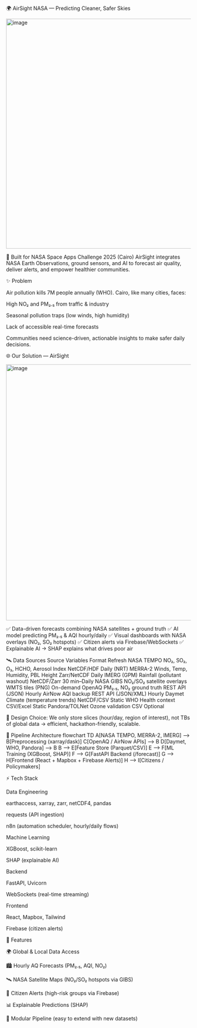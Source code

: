 🌍 AirSight NASA — Predicting Cleaner, Safer Skies


<img width="1280" height="626" alt="image" src="https://github.com/user-attachments/assets/22aa7f90-0bab-4ea0-92b2-99d93c14a0b8" />


🚀 Built for NASA Space Apps Challenge 2025 (Cairo)
AirSight integrates NASA Earth Observations, ground sensors, and AI to forecast air quality, deliver alerts, and empower healthier communities.

✨ Problem

Air pollution kills 7M people annually (WHO). Cairo, like many cities, faces:

High NO₂ and PM₂.₅ from traffic & industry

Seasonal pollution traps (low winds, high humidity)

Lack of accessible real-time forecasts

Communities need science-driven, actionable insights to make safer daily decisions.

🌐 Our Solution — AirSight

<img width="744" height="697" alt="image" src="https://github.com/user-attachments/assets/8f346787-7f6d-4f4d-a667-5c7918633292" />



✅ Data-driven forecasts combining NASA satellites + ground truth
✅ AI model predicting PM₂.₅ & AQI hourly/daily
✅ Visual dashboards with NASA overlays (NO₂, SO₂ hotspots)
✅ Citizen alerts via Firebase/WebSockets
✅ Explainable AI → SHAP explains what drives poor air

🛰️ Data Sources
Source	Variables	Format	Refresh
NASA TEMPO	NO₂, SO₂, O₃, HCHO, Aerosol Index	NetCDF/HDF	Daily (NRT)
MERRA-2	Winds, Temp, Humidity, PBL Height	Zarr/NetCDF	Daily
IMERG (GPM)	Rainfall (pollutant washout)	NetCDF/Zarr	30 min–Daily
NASA GIBS	NO₂/SO₂ satellite overlays	WMTS tiles (PNG)	On-demand
OpenAQ	PM₂.₅, NO₂ ground truth	REST API (JSON)	Hourly
AirNow	AQI backup	REST API (JSON/XML)	Hourly
Daymet	Climate (temperature trends)	NetCDF/CSV	Static
WHO	Health context	CSV/Excel	Static
Pandora/TOLNet	Ozone validation	CSV	Optional

📌 Design Choice: We only store slices (hour/day, region of interest), not TBs of global data → efficient, hackathon-friendly, scalable.

🔗 Pipeline Architecture
flowchart TD
    A[NASA TEMPO, MERRA-2, IMERG] -->
    B[Preprocessing (xarray/dask)]
    C[OpenAQ / AirNow APIs] --> B
    D[Daymet, WHO, Pandora] --> B
    B --> E[Feature Store (Parquet/CSV)]
    E --> F[ML Training (XGBoost, SHAP)]
    F --> G[FastAPI Backend (/forecast)]
    G --> H[Frontend (React + Mapbox + Firebase Alerts)]
    H --> I[Citizens / Policymakers]

⚡ Tech Stack

Data Engineering

earthaccess, xarray, zarr, netCDF4, pandas

requests (API ingestion)

n8n (automation scheduler, hourly/daily flows)

Machine Learning

XGBoost, scikit-learn

SHAP (explainable AI)

Backend

FastAPI, Uvicorn

WebSockets (real-time streaming)

Frontend

React, Mapbox, Tailwind

Firebase (citizen alerts)

🚦 Features

🌍 Global & Local Data Access

🏙️ Hourly AQ Forecasts (PM₂.₅, AQI, NO₂)

🛰️ NASA Satellite Maps (NO₂/SO₂ hotspots via GIBS)

🚨 Citizen Alerts (high-risk groups via Firebase)

📊 Explainable Predictions (SHAP)

🧩 Modular Pipeline (easy to extend with new datasets)
